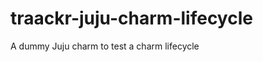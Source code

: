 traackr-juju-charm-lifecycle
============================

A dummy Juju charm to test a charm lifecycle

